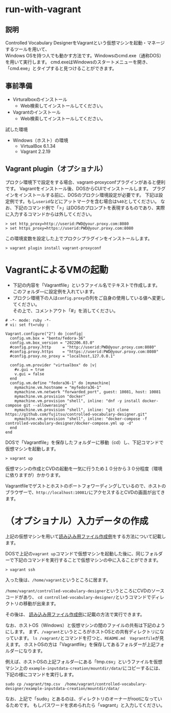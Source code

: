 # run-with-vagrant

## 説明
Controlled Vocabulary DesignerをVagrantという仮想マシンを起動・マネージするツールを用いて、  
Windows OSを持つ人でも動かす方法です。Windowsのcmd.exe（通称DOS）を用いて実行します。
cmd.exeはWindowsのスタートメニューを開き、「cmd.exe」とタイプすると見つけることができます。

## 事前準備
- Virturalboxのインストール  
  - Web検索してインストールしてください。
- Vagrantのインストール  
  - Web検索してインストールしてください。

試した環境
- Windows（ホスト）の環境
  - VirtualBox 6.1.34
  - Vagrant 2.2.19


## Vagrant plugin（オプショナル）
プロクシ環境下で設定をする場合、vagrant-proxyconfプラグインがあると便利です。
Vagrantをインストール後、DOSからCUIでインストールします。
プラグインをインストールする前に、DOSのプロクシ環境設定が必要です。
下記は設定例です。もし```userid```などにアットマークを含む場合は```%40```としてください。
なお、下記のコマンド例で「>」はDOSのプロンプトを表現するものであり、実際に入力するコマンドからは外してください。
```
> set http_proxy=http://userid:PWD@your.proxy.com:8080
> set https_proxy=https://userid:PWD@your.proxy.com:8080
```
この環境変数を設定した上でプロクシプラグインをインストールします。
```
> vagrant plugin install vagrant-proxyconf
```


# VagrantによるVMの起動
- 下記の内容を「Vagrantfile」というファイル名でテキストで作成します。  
  このフォルダ―に設定例を入れています。
-  プロクシ環境下の人は```config.proxy```の列をご自身の使用している値へ変更してください。  
  その上で、コメントアウト「#」を消してください。
```
# -*- mode: ruby -*-
# vi: set ft=ruby :

Vagrant.configure("2") do |config|
  config.vm.box = "bento/fedora-36" 
  config.vm.box_version = "202206.03.0"
  #config.proxy.http     = "http://userid:PWD@your.proxy.com:8080"
  #config.proxy.https    = "https://userid:PWD@your.proxy.com:8080"
  #config.proxy.no_proxy = "localhost,127.0.0.1"
  
  config.vm.provider "virtualbox" do |v|
    #v.gui = true
    v.gui = false
  end
  config.vm.define "fedora36-1" do |mymachine|
    mymachine.vm.hostname = "myfedora36-1"
    mymachine.vm.network "forwarded_port", guest: 10081, host: 10081 
    mymachine.vm.provision "docker"  
    mymachine.vm.provision "shell", inline: "dnf -y install docker-compose git --allowerasing"
    mymachine.vm.provision "shell", inline: "git clone https://github.com/fujitsu/controlled-vocabulary-designer.git"
    mymachine.vm.provision "shell", inline: "docker-compose -f controlled-vocabulary-designer/docker-compose.yml up -d"
  end
end
```

DOSで「Vagrantfile」を保存したフォルダーに移動（cd）し、下記コマンドで仮想マシンを起動します。
```
> vagrant up
```
仮想マシンの作成とCVDの起動を一気に行うため１０分から３０分程度（環境に依りますが）かかります。

Vagrantfileでゲストとホストのポートフォワーディングしているので、ホストのブラウザーで、```http://localhost:10081/```にアクセスするとCVDの画面が出てきます。  


# （オプショナル）入力データの作成
上記の仮想マシンを用いて[読み込み用ファイル作成例](../example-inputdata-creation/README.md)をする方法について記載します。

DOSで上記の```vagrant up```コマンドで仮想マシンを起動した後に、同じフォルダーで下記のコマンドを実行することで仮想マシンの中に入ることができます。
```
> vagrant ssh
```

入った後は、```/home/vagrant```というところに居ます。

```/home/vagrant/controlled-vocabulary-designer```というところにCVDのソースコードがあり、
```cd controlled-vocabulary-designer/```というコマンドでディレクトリの移動が出来ます。

その後は、
[読み込み用ファイル作成例](../example-inputdata-creation/README.md)に記載の方法で実行できます。

なお、ホストOS（Windows）と仮想マシンの間のファイルの共有は下記のようにします。
まず、```/vagrant```というところがホストOSとの共有ディレクトリになっています。
```ls /vagrant/```とコマンドを打つと、```README.md  Vagrantfile```が見えます。
ホストOSの方は「Vagrantfile」を保存してあるフォルダーが上記フォルダーになります。

例えば、ホストOSの上記フォルダ―にある「tmp.csv」というファイルを仮想マシン上の
```example-inputdata-creation/mountdir/data/```にコピーするには、
下記の様にコマンドを実行します。

```sudo cp /vagrant/tmp.csv  /home/vagrant/controlled-vocabulary-designer/example-inputdata-creation/mountdir/data/```

なお、上記で「sudo」とあるのは、ディレクトリのオーナーがrootになっているためです。
もしパスワードを求められたら「vagrant」と入力してください。



